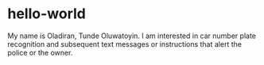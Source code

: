 # hello-world
My name is Oladiran, Tunde Oluwatoyin. I am interested in car number plate recognition and subsequent text messages or instructions that alert the police or the owner.
